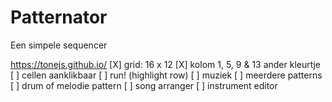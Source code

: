 # Patternator


Een simpele sequencer

https://tonejs.github.io/
[X] grid: 16 x 12
[X] kolom 1, 5, 9 & 13 ander kleurtje
[ ] cellen aanklikbaar
[ ] run! (highlight row)
[ ] muziek
[ ] meerdere patterns
[ ] drum of melodie pattern
[ ] song arranger
[ ] instrument editor
